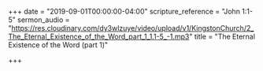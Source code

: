+++
date = "2019-09-01T00:00:00-04:00"
scripture_reference = "John 1:1-5"
sermon_audio = "https://res.cloudinary.com/dy3wlzuye/video/upload/v1/KingstonChurch/2_The_Eternal_Existence_of_the_Word_part_1_1.1-5_-1.mp3"
title = "The Eternal Existence of the Word (part 1)"

+++
